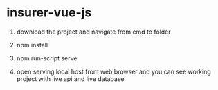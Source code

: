 # insurer-vue-js

1. download the project and navigate from cmd to folder

2. npm install

3. npm run-script serve

4. open serving local host from web browser and you can see working project with live api and live database
